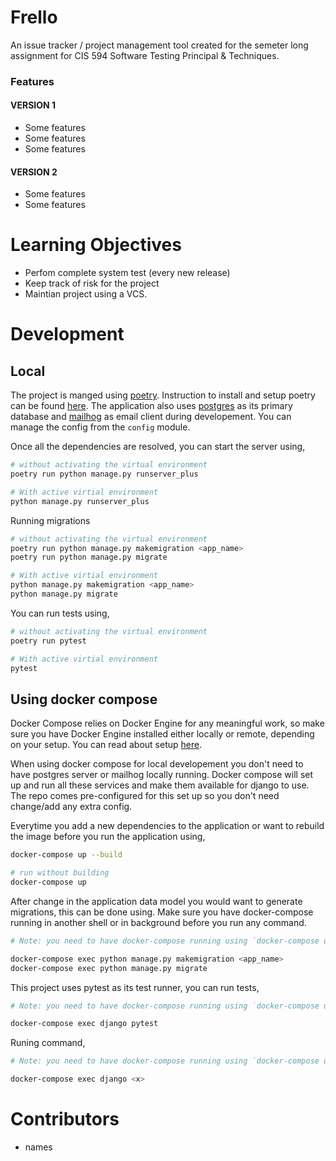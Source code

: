 # Frello

An issue tracker / project management tool created for the semeter long assignment for CIS 594 Software Testing Principal & Techniques.

### Features

#### VERSION 1

* Some features
* Some features
* Some features

#### VERSION 2

* Some features
* Some features


# Learning Objectives

* Perfom complete system test (every new release)
* Keep track of risk for the project
* Maintian project using a VCS.


# Development

## Local

The project is manged using [poetry](https://python-poetry.org/). Instruction to install and setup poetry can be found [here](https://python-poetry.org/docs/master/#installation). The application also uses [postgres](https://www.postgresql.org/) as its primary database and [mailhog](https://github.com/mailhog/MailHog) as email client during developement. You can manage the config from the `config` module.

Once all the dependencies are resolved, you can start the server using,

```bash
# without activating the virtual environment 
poetry run python manage.py runserver_plus

# With active virtial environment
python manage.py runserver_plus
```

Running migrations
```bash
# without activating the virtual environment 
poetry run python manage.py makemigration <app_name>
poetry run python manage.py migrate

# With active virtial environment
python manage.py makemigration <app_name>
python manage.py migrate
```

You can run tests using,

```bash
# without activating the virtual environment 
poetry run pytest

# With active virtial environment
pytest
```

## Using docker compose

Docker Compose relies on Docker Engine for any meaningful work, so make sure you have Docker Engine installed either locally or remote, depending on your setup. You can read about setup [here](https://docs.docker.com/compose/install/).

When using docker compose for local developement you don't need to have postgres server or mailhog locally running. Docker compose will set up and run all these services and make them available for django to use. The repo comes pre-configured for this set up so you don't need change/add any extra config.

Everytime you add a new dependencies to the application or want to rebuild the image before you run the application using,

```bash
docker-compose up --build

# run without building
docker-compose up
```

After change in the application data model you would want to generate migrations, this can be done using. Make sure you have docker-compose running in another shell or in background before you run any command.

```bash
# Note: you need to have docker-compose running using `docker-compose up` before you can run this.

docker-compose exec python manage.py makemigration <app_name>
docker-compose exec python manage.py migrate
```

This project uses pytest as its test runner, you can run tests,

```bash
# Note: you need to have docker-compose running using `docker-compose up` before you can run this.

docker-compose exec django pytest
```
Runing <x> command,

```bash
# Note: you need to have docker-compose running using `docker-compose up` before you can run this.

docker-compose exec django <x>
```

# Contributors

- names
